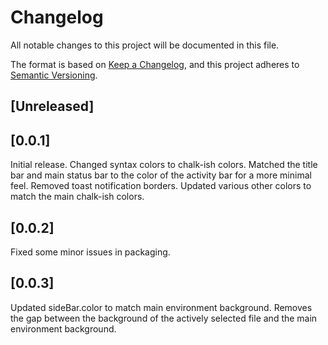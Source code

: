 # Changelog
All notable changes to this project will be documented in this file.

The format is based on [Keep a Changelog](https://keepachangelog.com/en/1.0.0/),
and this project adheres to [Semantic Versioning](https://semver.org/spec/v2.0.0.html).

## [Unreleased]

## [0.0.1]
Initial release. 
Changed syntax colors to chalk-ish colors.
Matched the title bar and main status bar to the color of the activity bar for a more minimal feel.
Removed toast notification borders.
Updated various other colors to match the main chalk-ish colors.

## [0.0.2]
Fixed some minor issues in packaging.

## [0.0.3]
Updated sideBar.color to match main environment background. Removes the gap between the background of the actively selected file and the main environment background.